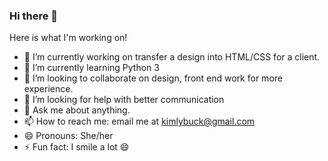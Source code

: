 ### Hi there 👋
Here is what I'm working on! 

- 🔭 I’m currently working on transfer a design into HTML/CSS for a client.
- 🌱 I’m currently learning Python 3
- 👯 I’m looking to collaborate on design, front end work for more experience.
- 🤔 I’m looking for help with better communication
- 💬 Ask me about anything.
- 📫 How to reach me: email me at kimlybuck@gmail.com
- 😄 Pronouns: She/her
- ⚡ Fun fact: I smile a lot 😄
